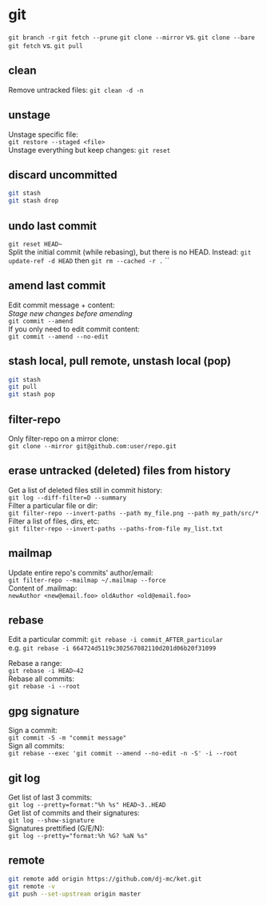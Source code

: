 # git

`git branch -r`
`git fetch --prune`
`git clone --mirror` vs. `git clone --bare`
`git fetch` vs. `git pull`

## clean

Remove untracked files: `git clean -d -n`

## unstage

Unstage specific file:  
`git restore --staged <file>`  
Unstage everything but keep changes: `git reset`

## discard uncommitted

```bash
git stash
git stash drop
```

## undo last commit

`git reset HEAD~`  
Split the initial commit (while rebasing), but there is no HEAD.
Instead: `git update-ref -d HEAD` then `git rm --cached -r .`
``

## amend last commit

Edit commit message + content:  
*Stage new changes before amending*  
`git commit --amend`  
If you only need to edit commit content:  
`git commit --amend --no-edit`

## stash local, pull remote, unstash local (pop)

```bash
git stash
git pull
git stash pop
```

## filter-repo

Only filter-repo on a mirror clone:  
`git clone --mirror git@github.com:user/repo.git`

## erase untracked (deleted) files from history

Get a list of deleted files still in commit history:  
`git log --diff-filter=D --summary`  
Filter a particular file or dir:  
`git filter-repo --invert-paths --path my_file.png --path my_path/src/*`  
Filter a list of files, dirs, etc:  
`git filter-repo --invert-paths --paths-from-file my_list.txt`

## mailmap

Update entire repo's commits' author/email:  
`git filter-repo --mailmap ~/.mailmap --force`  
Content of .mailmap:  
`newAuthor <new@email.foo> oldAuthor <old@email.foo>`

## rebase

Edit a particular commit: `git rebase -i commit_AFTER_particular`  
e.g. `git rebase -i 664724d5119c302567082110d201d06b20f31099`

Rebase a range:  
`git rebase -i HEAD~42`  
Rebase all commits:  
`git rebase -i --root`

## gpg signature

Sign a commit:  
`git commit -S -m "commit message"`  
Sign all commits:  
`git rebase --exec 'git commit --amend --no-edit -n -S' -i --root`

## git log

Get list of last 3 commits:  
`git log --pretty=format:"%h %s" HEAD~3..HEAD`  
Get list of commits and their signatures:  
`git log --show-signature`  
Signatures prettified (G/E/N):  
`git log --pretty="format:%h %G? %aN %s"`

## remote

```bash
git remote add origin https://github.com/dj-mc/ket.git
git remote -v
git push --set-upstream origin master
```

